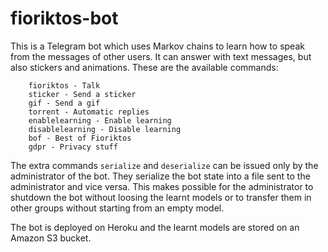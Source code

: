 # fioriktos-bot

This is a Telegram bot which uses Markov chains to learn how to speak from the messages of other users. It can answer with text messages, but also stickers and animations. These are the available commands:
```
    fioriktos - Talk
    sticker - Send a sticker
    gif - Send a gif
    torrent - Automatic replies
    enablelearning - Enable learning
    disablelearning - Disable learning
    bof - Best of Fioriktos
    gdpr - Privacy stuff
```

The extra commands ```serialize``` and ```deserialize``` can be issued only by the administrator of the bot. They serialize the bot state into a file sent to the administrator and vice versa. This makes possible for the administrator to shutdown the bot without loosing the learnt models or to transfer them in other groups without starting from an empty model.

The bot is deployed on Heroku and the learnt models are stored on an Amazon S3 bucket.
